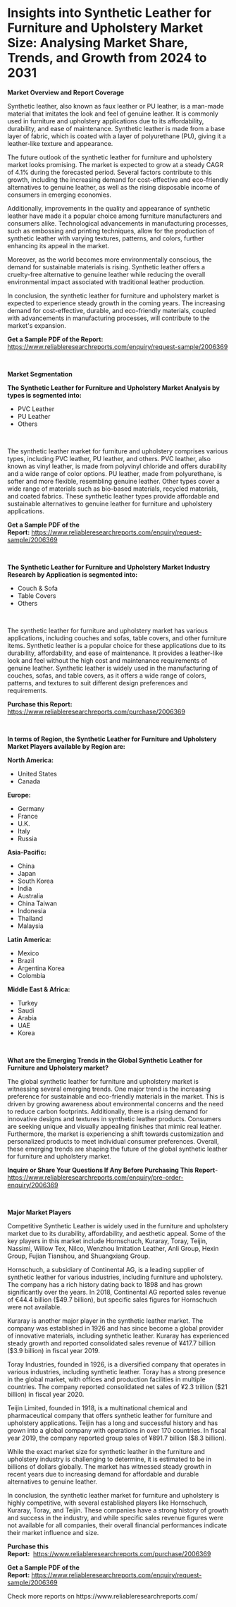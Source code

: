 <p><h1>Insights into Synthetic Leather for Furniture and Upholstery Market Size: Analysing Market Share, Trends, and Growth from 2024 to 2031</h1></p><p><strong>Market Overview and Report Coverage</strong></p>
<p><p>Synthetic leather, also known as faux leather or PU leather, is a man-made material that imitates the look and feel of genuine leather. It is commonly used in furniture and upholstery applications due to its affordability, durability, and ease of maintenance. Synthetic leather is made from a base layer of fabric, which is coated with a layer of polyurethane (PU), giving it a leather-like texture and appearance.</p><p>The future outlook of the synthetic leather for furniture and upholstery market looks promising. The market is expected to grow at a steady CAGR of 4.1% during the forecasted period. Several factors contribute to this growth, including the increasing demand for cost-effective and eco-friendly alternatives to genuine leather, as well as the rising disposable income of consumers in emerging economies.</p><p>Additionally, improvements in the quality and appearance of synthetic leather have made it a popular choice among furniture manufacturers and consumers alike. Technological advancements in manufacturing processes, such as embossing and printing techniques, allow for the production of synthetic leather with varying textures, patterns, and colors, further enhancing its appeal in the market.</p><p>Moreover, as the world becomes more environmentally conscious, the demand for sustainable materials is rising. Synthetic leather offers a cruelty-free alternative to genuine leather while reducing the overall environmental impact associated with traditional leather production.</p><p>In conclusion, the synthetic leather for furniture and upholstery market is expected to experience steady growth in the coming years. The increasing demand for cost-effective, durable, and eco-friendly materials, coupled with advancements in manufacturing processes, will contribute to the market's expansion.</p></p>
<p><strong>Get a Sample PDF of the Report:</strong> <a href="https://www.reliableresearchreports.com/enquiry/request-sample/2006369">https://www.reliableresearchreports.com/enquiry/request-sample/2006369</a></p>
<p>&nbsp;</p>
<p><strong>Market Segmentation</strong></p>
<p><strong>The Synthetic Leather for Furniture and Upholstery Market Analysis by types is segmented into:</strong></p>
<p><ul><li>PVC Leather</li><li>PU Leather</li><li>Others</li></ul></p>
<p>&nbsp;</p>
<p><p>The synthetic leather market for furniture and upholstery comprises various types, including PVC leather, PU leather, and others. PVC leather, also known as vinyl leather, is made from polyvinyl chloride and offers durability and a wide range of color options. PU leather, made from polyurethane, is softer and more flexible, resembling genuine leather. Other types cover a wide range of materials such as bio-based materials, recycled materials, and coated fabrics. These synthetic leather types provide affordable and sustainable alternatives to genuine leather for furniture and upholstery applications.</p></p>
<p><strong>Get a Sample PDF of the Report:</strong>&nbsp;<a href="https://www.reliableresearchreports.com/enquiry/request-sample/2006369">https://www.reliableresearchreports.com/enquiry/request-sample/2006369</a></p>
<p>&nbsp;</p>
<p><strong>The Synthetic Leather for Furniture and Upholstery Market Industry Research by Application is segmented into:</strong></p>
<p><ul><li>Couch & Sofa</li><li>Table Covers</li><li>Others</li></ul></p>
<p>&nbsp;</p>
<p><p>The synthetic leather for furniture and upholstery market has various applications, including couches and sofas, table covers, and other furniture items. Synthetic leather is a popular choice for these applications due to its durability, affordability, and ease of maintenance. It provides a leather-like look and feel without the high cost and maintenance requirements of genuine leather. Synthetic leather is widely used in the manufacturing of couches, sofas, and table covers, as it offers a wide range of colors, patterns, and textures to suit different design preferences and requirements.</p></p>
<p><strong>Purchase this Report:</strong>&nbsp; <a href="https://www.reliableresearchreports.com/purchase/2006369">https://www.reliableresearchreports.com/purchase/2006369</a></p>
<p>&nbsp;</p>
<p><strong>In terms of Region, the Synthetic Leather for Furniture and Upholstery Market Players available by Region are:</strong></p>
<p>
    <p> <strong> North America: </strong>
        <ul>
            <li>United States</li>
            <li>Canada</li>
        </ul>
        </p> 
    <p> <strong> Europe: </strong>
        <ul>
            <li>Germany</li>
            <li>France</li>
            <li>U.K.</li>
            <li>Italy</li>
            <li>Russia</li>
        </ul>
        </p> 
    <p> <strong> Asia-Pacific: </strong>
        <ul>
            <li>China</li>
            <li>Japan</li>
            <li>South Korea</li>
            <li>India</li>
            <li>Australia</li>
            <li>China Taiwan</li>
            <li>Indonesia</li>
            <li>Thailand</li>
            <li>Malaysia</li>
        </ul>
        </p> 
    <p> <strong> Latin America: </strong>
        <ul>
            <li>Mexico</li>
            <li>Brazil</li>
            <li>Argentina Korea</li>
            <li>Colombia</li>
        </ul>
        </p> 
    <p> <strong> Middle East & Africa: </strong>
        <ul>
            <li>Turkey</li>
            <li>Saudi</li>
            <li>Arabia</li>
            <li>UAE</li>
            <li>Korea</li>
        </ul>
    </p>
    </p>
<p>&nbsp;</p>
<p><strong>What are the Emerging Trends in the Global Synthetic Leather for Furniture and Upholstery market?</strong></p>
<p><p>The global synthetic leather for furniture and upholstery market is witnessing several emerging trends. One major trend is the increasing preference for sustainable and eco-friendly materials in the market. This is driven by growing awareness about environmental concerns and the need to reduce carbon footprints. Additionally, there is a rising demand for innovative designs and textures in synthetic leather products. Consumers are seeking unique and visually appealing finishes that mimic real leather. Furthermore, the market is experiencing a shift towards customization and personalized products to meet individual consumer preferences. Overall, these emerging trends are shaping the future of the global synthetic leather for furniture and upholstery market.</p></p>
<p><strong>Inquire or Share Your Questions If Any Before Purchasing This Report</strong>- <a href="https://www.reliableresearchreports.com/enquiry/pre-order-enquiry/2006369">https://www.reliableresearchreports.com/enquiry/pre-order-enquiry/2006369</a></p>
<p>&nbsp;</p>
<p><strong>Major Market Players</strong></p>
<p><p>Competitive Synthetic Leather is widely used in the furniture and upholstery market due to its durability, affordability, and aesthetic appeal. Some of the key players in this market include Hornschuch, Kuraray, Toray, Teijin, Nassimi, Willow Tex, Nilco, Wenzhou Imitation Leather, Anli Group, Hexin Group, Fujian Tianshou, and Shuangxiang Group.</p><p>Hornschuch, a subsidiary of Continental AG, is a leading supplier of synthetic leather for various industries, including furniture and upholstery. The company has a rich history dating back to 1898 and has grown significantly over the years. In 2018, Continental AG reported sales revenue of €44.4 billion ($49.7 billion), but specific sales figures for Hornschuch were not available.</p><p>Kuraray is another major player in the synthetic leather market. The company was established in 1926 and has since become a global provider of innovative materials, including synthetic leather. Kuraray has experienced steady growth and reported consolidated sales revenue of ¥417.7 billion ($3.9 billion) in fiscal year 2019.</p><p>Toray Industries, founded in 1926, is a diversified company that operates in various industries, including synthetic leather. Toray has a strong presence in the global market, with offices and production facilities in multiple countries. The company reported consolidated net sales of ¥2.3 trillion ($21 billion) in fiscal year 2020.</p><p>Teijin Limited, founded in 1918, is a multinational chemical and pharmaceutical company that offers synthetic leather for furniture and upholstery applications. Teijin has a long and successful history and has grown into a global company with operations in over 170 countries. In fiscal year 2019, the company reported group sales of ¥891.7 billion ($8.3 billion).</p><p>While the exact market size for synthetic leather in the furniture and upholstery industry is challenging to determine, it is estimated to be in billions of dollars globally. The market has witnessed steady growth in recent years due to increasing demand for affordable and durable alternatives to genuine leather.</p><p>In conclusion, the synthetic leather market for furniture and upholstery is highly competitive, with several established players like Hornschuch, Kuraray, Toray, and Teijin. These companies have a strong history of growth and success in the industry, and while specific sales revenue figures were not available for all companies, their overall financial performances indicate their market influence and size.</p></p>
<p><strong>Purchase this Report:</strong>&nbsp;&nbsp;<a href="https://www.reliableresearchreports.com/purchase/2006369">https://www.reliableresearchreports.com/purchase/2006369</a></p>
<p></p>
<p><strong>Get a Sample PDF of the Report:</strong>&nbsp;<a href="https://www.reliableresearchreports.com/enquiry/request-sample/2006369">https://www.reliableresearchreports.com/enquiry/request-sample/2006369</a></p>
<p>Check more reports on https://www.reliableresearchreports.com/</p>